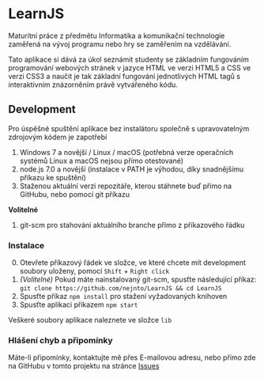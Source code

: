 # LearnJS

Maturitní práce z předmětu Informatika a komunikační technologie zaměřená na vývoj programu nebo hry se zaměřením na vzdělávání.

Tato aplikace si dává za úkol seznámit studenty se základním fungováním programování webových stránek v jazyce HTML ve verzi HTML5 a CSS ve verzi CSS3 a naučit je tak základní fungování jednotlivých HTML tagů s interaktivním znázorněním právě vytvářeného kódu.

## Development

Pro úspěšné spuštění aplikace bez instalátoru společně s upravovatelným zdrojovým kódem je zapotřebí

1. Windows 7 a novější / Linux / macOS (potřebná verze operačních systémů Linux a macOS nejsou přímo otestované)
2. node.js 7.0 a novější (instalace v PATH je výhodou, díky snadnějšímu příkazu ke spuštění)
3. Staženou aktuální verzi repozitáře, kterou stáhnete buď přímo na GitHubu, nebo pomocí git příkazu

**Volitelné**

1. git-scm pro stahování aktuálního branche přímo z příkazového řádku 

### Instalace

0. Otevřete příkazový řádek ve složce, ve které chcete mít development soubory uloženy, pomocí `Shift` + `Right click`
1. *(Volitelné)* Pokud máte nainstalovaný git-scm, spusťte následující příkaz: ``git clone https://github.com/nejnto/LearnJS && cd LearnJS``
2. Spusťte příkaz ``npm install`` pro stažení vyžadovaných knihoven
3. Spusťte aplikaci příkazem ``npm start``

Veškeré soubory aplikace naleznete ve složce `lib`

### Hlášení chyb a připomínky

Máte-li připomínky, kontaktujte mě přes E-mailovou adresu, nebo přímo zde na GitHubu v tomto projektu na stránce [Issues](https://github.com/nejento/LearnJS/issues)